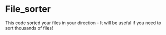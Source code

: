 # File_sorter
This code sorted your files in your direction - It will be useful if you need to sort thousands of files!
